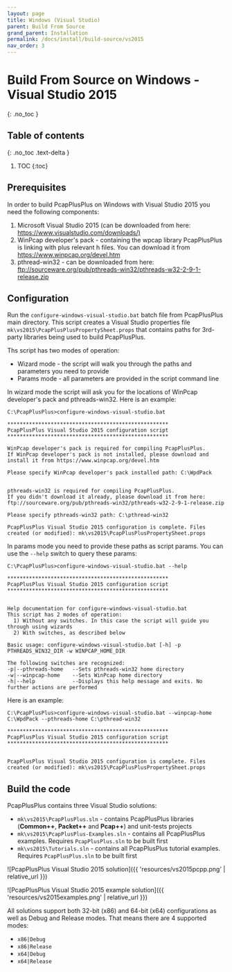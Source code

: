 ```yaml
---
layout: page
title: Windows (Visual Studio)
parent: Build From Source
grand_parent: Installation
permalink: /docs/install/build-source/vs2015
nav_order: 3
---
```


# Build From Source on Windows - Visual Studio 2015
{: .no_toc }

## Table of contents
{: .no_toc .text-delta }

1. TOC
{:toc}

## Prerequisites

In order to build PcapPlusPlus on Windows with Visual Studio 2015 you need the following components:

1. Microsoft Visual Studio 2015 (can be downloaded from here: <https://www.visualstudio.com/downloads/)>
2. WinPcap developer's pack - containing the wpcap library PcapPlusPlus is linking with plus relevant h files. You can download it from <https://www.winpcap.org/devel.htm>
3. pthread-win32 - can be downloaded from here: <ftp://sourceware.org/pub/pthreads-win32/pthreads-w32-2-9-1-release.zip>

## Configuration

Run the `configure-windows-visual-studio.bat` batch file from PcapPlusPlus main directory. This script creates a Visual Studio properties file `mk\vs2015\PcapPlusPlusPropertySheet.props` that contains paths for 3rd-party libraries being used to build PcapPlusPlus.

Ths script has two modes of operation:

* Wizard mode - the script will walk you through the paths and parameters you need to provide
* Params mode - all parameters are provided in the script command line

In wizard mode the script will ask you for the locations of WinPcap developer's pack and pthreads-win32. Here is an example:

```shell
C:\PcapPlusPlus>configure-windows-visual-studio.bat

****************************************************
PcapPlusPlus Visual Studio 2015 configuration script
****************************************************

WinPcap developer's pack is required for compiling PcapPlusPlus.
If WinPcap developer's pack is not installed, please download and install it from https://www.winpcap.org/devel.htm

Please specify WinPcap developer's pack installed path: C:\WpdPack


pthreads-win32 is required for compiling PcapPlusPlus.
If you didn't download it already, please download it from here: ftp://sourceware.org/pub/pthreads-win32/pthreads-w32-2-9-1-release.zip

Please specify pthreads-win32 path: C:\pthread-win32

PcapPlusPlus Visual Studio 2015 configuration is complete. Files created (or modified): mk\vs2015\PcapPlusPlusPropertySheet.props
```

In params mode you need to provide these paths as script params. You can use the `--help` switch to query these params:

```shell
C:\PcapPlusPlus>configure-windows-visual-studio.bat --help

****************************************************
PcapPlusPlus Visual Studio 2015 configuration script
****************************************************


Help documentation for configure-windows-visual-studio.bat
This script has 2 modes of operation:
  1) Without any switches. In this case the script will guide you through using wizards
  2) With switches, as described below

Basic usage: configure-windows-visual-studio.bat [-h] -p PTHREADS_WIN32_DIR -w WINPCAP_HOME_DIR

The following switches are recognized:
-p|--pthreads-home   --Sets pthreads-win32 home directory
-w|--winpcap-home    --Sets WinPcap home directory
-h|--help            --Displays this help message and exits. No further actions are performed
```

Here is an example:

```shell
C:\PcapPlusPlus>configure-windows-visual-studio.bat --winpcap-home C:\WpdPack --pthreads-home C:\pthread-win32

****************************************************
PcapPlusPlus Visual Studio 2015 configuration script
****************************************************


PcapPlusPlus Visual Studio 2015 configuration is complete. Files created (or modified): mk\vs2015\PcapPlusPlusPropertySheet.props
```

## Build the code

PcapPlusPlus contains three Visual Studio solutions:

* `mk\vs2015\PcapPlusPlus.sln` - contains PcapPlusPlus libraries (__Common++__, __Packet++__ and __Pcap++__) and unit-tests projects
* `mk\vs2015\PcapPlusPlus-Examples.sln` - contains all PcapPlusPlus examples. Requires `PcapPlusPlus.sln` to be built first
* `mk\vs2015\Tutorials.sln` - contains all PcapPlusPlus tutorial examples. Requires `PcapPlusPlus.sln` to be built first

![PcapPlusPlus Visual Studio 2015 solution]({{ 'resources/vs2015pcpp.png' | relative_url }})

![PcapPlusPlus Visual Studio 2015 example solution]({{ 'resources/vs2015examples.png' | relative_url }})

All solutions support both 32-bit (x86) and 64-bit (x64) configurations as well as Debug and Release modes. That means there are 4 supported modes:

* `x86|Debug`
* `x86|Release`
* `x64|Debug`
* `x64|Release`